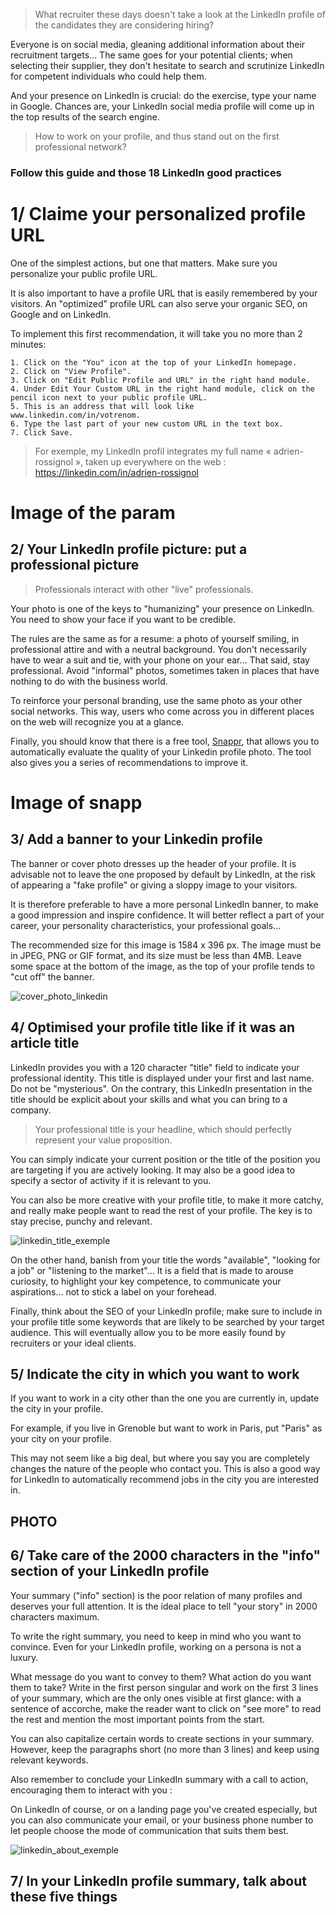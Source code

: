 > What recruiter these days doesn't take a look at the LinkedIn profile of the candidates they are considering hiring?

Everyone is on social media, gleaning additional information about their recruitment targets... The same goes for your potential clients; when selecting their supplier, they don't hesitate to search and scrutinize LinkedIn for competent individuals who could help them.

And your presence on LinkedIn is crucial: do the exercise, type your name in Google. Chances are, your LinkedIn social media profile will come up in the top results of the search engine.


>  How to work on your profile, and thus stand out on the first professional network?

### Follow this guide and those 18 LinkedIn good practices

# 1/ Claime your personalized profile URL

One of the simplest actions, but one that matters. Make sure you personalize your public profile URL.

It is also important to have a profile URL that is easily remembered by your visitors. An "optimized" profile URL can also serve your organic SEO, on Google and on LinkedIn.

To implement this first recommendation, it will take you no more than 2 minutes:

    1. Click on the "You" icon at the top of your LinkedIn homepage.
    2. Click on "View Profile".
    3. Click on "Edit Public Profile and URL" in the right hand module.
    4. Under Edit Your Custom URL in the right hand module, click on the pencil icon next to your public profile URL.
    5. This is an address that will look like www.linkedin.com/in/votrenom.
    6. Type the last part of your new custom URL in the text box.
    7. Click Save.

> For exemple, my LinkedIn profil integrates my full name « adrien-rossignol », taken up everywhere on the web : https://linkedin.com/in/adrien-rossignol

# Image of the param

## 2/ Your LinkedIn profile picture: put a professional picture

> Professionals interact with other "live" professionals.

Your photo is one of the keys to "humanizing" your presence on LinkedIn. You need to show your face if you want to be credible.

The rules are the same as for a resume: a photo of yourself smiling, in professional attire and with a neutral background. You don't necessarily have to wear a suit and tie, with your phone on your ear... That said, stay professional. Avoid "informal" photos, sometimes taken in places that have nothing to do with the business world.

To reinforce your personal branding, use the same photo as your other social networks. This way, users who come across you in different places on the web will recognize you at a glance.

Finally, you should know that there is a free tool, [Snappr](https://www.snappr.com/photo-analyzer/), that allows you to automatically evaluate the quality of your Linkedin profile photo. The tool also gives you a series of recommendations to improve it.


# Image of snapp


## 3/ Add a banner to your Linkedin profile

The banner or cover photo dresses up the header of your profile. It is advisable not to leave the one proposed by default by LinkedIn, at the risk of appearing a "fake profile" or giving a sloppy image to your visitors.

It is therefore preferable to have a more personal LinkedIn banner, to make a good impression and inspire confidence. It will better reflect a part of your career, your personality characteristics, your professional goals...

The recommended size for this image is 1584 x 396 px. The image must be in JPEG, PNG or GIF format, and its size must be less than 4MB. Leave some space at the bottom of the image, as the top of your profile tends to "cut off" the banner.

![cover_photo_linkedin](../img/LinkedIn-cover-photo-example.png)

## 4/ Optimised your profile title like if it was an article title

LinkedIn provides you with a 120 character "title" field to indicate your professional identity. This title is displayed under your first and last name. Do not be "mysterious". On the contrary, this LinkedIn presentation in the title should be explicit about your skills and what you can bring to a company.

> Your professional title is your headline, which should perfectly represent your value proposition.

You can simply indicate your current position or the title of the position you are targeting if you are actively looking. It may also be a good idea to specify a sector of activity if it is relevant to you.

You can also be more creative with your profile title, to make it more catchy, and really make people want to read the rest of your profile. The key is to stay precise, punchy and relevant.

![linkedin_title_exemple](../img/linkedin-title-exemple.png)

On the other hand, banish from your title the words "available", "looking for a job" or "listening to the market"... It is a field that is made to arouse curiosity, to highlight your key competence, to communicate your aspirations... not to stick a label on your forehead.

Finally, think about the SEO of your LinkedIn profile; make sure to include in your profile title some keywords that are likely to be searched by your target audience. This will eventually allow you to be more easily found by recruiters or your ideal clients.

## 5/ Indicate the city in which you want to work

If you want to work in a city other than the one you are currently in, update the city in your profile.

For example, if you live in Grenoble but want to work in Paris, put "Paris" as your city on your profile.

This may not seem like a big deal, but where you say you are completely changes the nature of the people who contact you.
This is also a good way for LinkedIn to automatically recommend jobs in the city you are interested in.

## PHOTO

## 6/ Take care of the 2000 characters in the "info" section of your LinkedIn profile

Your summary ("info" section) is the poor relation of many profiles and deserves your full attention. It is the ideal place to tell "your story" in 2000 characters maximum.

To write the right summary, you need to keep in mind who you want to convince. Even for your LinkedIn profile, working on a persona is not a luxury.

What message do you want to convey to them?
What action do you want them to take?
Write in the first person singular and work on the first 3 lines of your summary, which are the only ones visible at first glance: with a sentence of accorche, make the reader want to click on "see more" to read the rest and mention the most important points from the start.

You can also capitalize certain words to create sections in your summary. However, keep the paragraphs short (no more than 3 lines) and keep using relevant keywords.

Also remember to conclude your LinkedIn summary with a call to action, encouraging them to interact with you :

On LinkedIn of course,
or on a landing page you've created especially,
but you can also communicate your email,
or your business phone number to let people choose the mode of communication that suits them best.

![linkedin_about_exemple](../img/linkedin-about-exemple.png)

## 7/ In your LinkedIn profile summary, talk about these five things